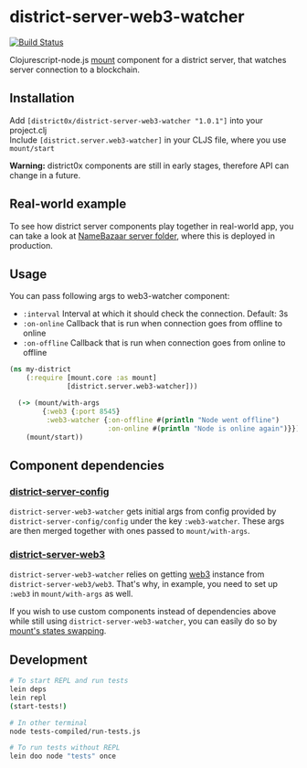 # district-server-web3-watcher

[![Build Status](https://travis-ci.org/district0x/district-server-web3-watcher.svg?branch=master)](https://travis-ci.org/district0x/district-server-web3-watcher)

Clojurescript-node.js [mount](https://github.com/tolitius/mount) component for a district server, that watches server connection to a blockchain. 

## Installation
Add `[district0x/district-server-web3-watcher "1.0.1"]` into your project.clj  
Include `[district.server.web3-watcher]` in your CLJS file, where you use `mount/start`

**Warning:** district0x components are still in early stages, therefore API can change in a future.

## Real-world example
To see how district server components play together in real-world app, you can take a look at [NameBazaar server folder](https://github.com/district0x/name-bazaar/tree/master/src/name_bazaar/server), 
where this is deployed in production.

## Usage
You can pass following args to web3-watcher component: 
* `:interval` Interval at which it should check the connection. Default: 3s
* `:on-online` Callback that is run when connection goes from offline to online
* `:on-offline` Callback that is run when connection goes from online to offline

```clojure
(ns my-district
    (:require [mount.core :as mount]
              [district.server.web3-watcher]))

  (-> (mount/with-args
        {:web3 {:port 8545}
         :web3-watcher {:on-offline #(println "Node went offline")
                        :on-online #(println "Node is online again")}})
    (mount/start))
```

## Component dependencies

### [district-server-config](https://github.com/district0x/district-server-config)
`district-server-web3-watcher` gets initial args from config provided by `district-server-config/config` under the key `:web3-watcher`. These args are then merged together with ones passed to `mount/with-args`.

### [district-server-web3](https://github.com/district0x/district-server-web3)
`district-server-web3-watcher` relies on getting [web3](https://github.com/ethereum/web3.js) instance from `district-server-web3/web3`. That's why, in example, you need to set up `:web3` in `mount/with-args` as well.

If you wish to use custom components instead of dependencies above while still using `district-server-web3-watcher`, you can easily do so by [mount's states swapping](https://github.com/tolitius/mount#swapping-states-with-states).

## Development
```bash
# To start REPL and run tests
lein deps
lein repl
(start-tests!)

# In other terminal
node tests-compiled/run-tests.js

# To run tests without REPL
lein doo node "tests" once
```